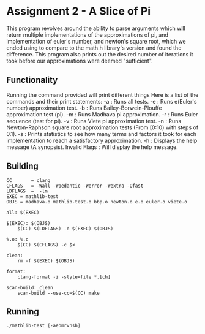 # Assignment 2 - A Slice of Pi

This program revolves around the ability to parse arguments which will return multiple implementations of the approximations of pi, and implementation of euler's number, and newton's square root, which we ended using to compare to the math.h library's version and found the difference. This program also prints out the desired number of iterations it took before our approximations were deemed "sufficient".

## Functionality

Running the command provided will print different things
Here is a list of the commands and their print statements:
-a : Runs all tests.
-e : Runs e(Euler's number) approximation test.
-b : Runs Bailey-Borwein-Plouffe approximation test (pi).
-m : Runs Madhava pi approximation.
-r : Runs Euler sequence (test for pi).
-v : Runs Viete pi approximation test.
-n : Runs Newton-Raphson square root approximation tests (From [0:10) with steps of 0.1).
-s : Prints statistics to see how many terms and factors it took for each implementation to reach a satisfactory approximation.
-h : Displays the help message (A synopsis).
Invalid Flags : Will display the help message.

## Building

```
CC       = clang
CFLAGS   = -Wall -Wpedantic -Werror -Wextra -Ofast 
LDFLAGS  =  -lm 
EXEC = mathlib-test
OBJS = madhava.o mathlib-test.o bbp.o newton.o e.o euler.o viete.o

all: $(EXEC)

$(EXEC): $(OBJS)
	$(CC) $(LDFLAGS) -o $(EXEC) $(OBJS)

%.o: %.c
	$(CC) $(CFLAGS) -c $<

clean:
	rm -f $(EXEC) $(OBJS)

format:
	clang-format -i -style=file *.[ch]

scan-build: clean
	scan-build --use-cc=$(CC) make
```

## Running

```
./mathlib-test [-aebmrvnsh]
```

